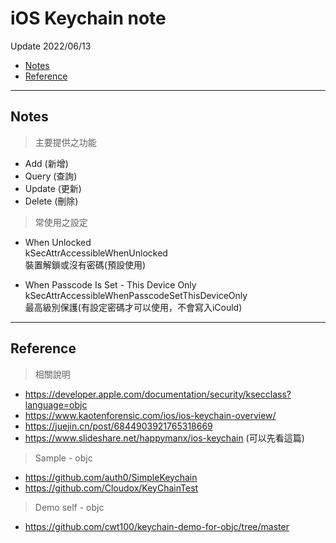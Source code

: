 # iOS Keychain note
Update 2022/06/13

* [Notes](#notes)
* [Reference](#reference)

---
## Notes

> 主要提供之功能
* Add (新增)
* Query (查詢)
* Update (更新)
* Delete (刪除)

> 常使用之設定
* When Unlocked<br/>
    kSecAttrAccessibleWhenUnlocked<br/>
    裝置解鎖或沒有密碼(預設使用)

* When Passcode Is Set - This Device Only<br/>
    kSecAttrAccessibleWhenPasscodeSetThisDeviceOnly<br/>
    最高級別保護(有設定密碼才可以使用，不會寫入iCould)

---
## Reference

> 相關說明
* https://developer.apple.com/documentation/security/ksecclass?language=objc
* https://www.kaotenforensic.com/ios/ios-keychain-overview/
* https://juejin.cn/post/6844903921765318669
* https://www.slideshare.net/happymanx/ios-keychain (可以先看這篇)

> Sample - objc
* https://github.com/auth0/SimpleKeychain
* https://github.com/Cloudox/KeyChainTest

> Demo self - objc
* https://github.com/cwt100/keychain-demo-for-objc/tree/master


